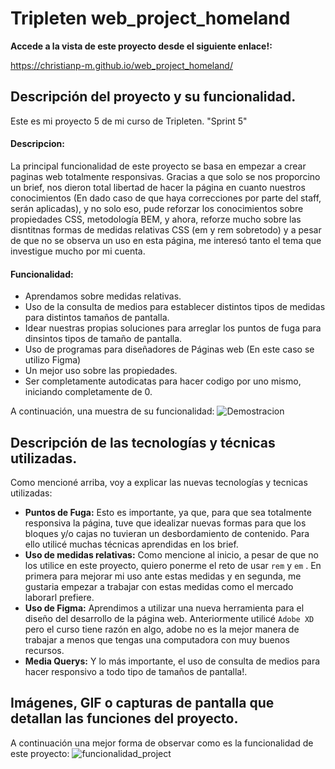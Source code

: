 # Tripleten web_project_homeland

**Accede a la vista de este proyecto desde el siguiente enlace!:**

<https://christianp-m.github.io/web_project_homeland/>

## Descripción del proyecto y su funcionalidad.

Este es mi proyecto 5 de mi curso de Tripleten. "Sprint 5"

#### Descripcion:

La principal funcionalidad de este proyecto se basa en empezar a crear paginas web totalmente responsivas. Gracias a que solo se nos proporcino un brief, nos dieron total libertad de hacer la página en cuanto nuestros conocimientos (En dado caso de que haya correcciones por parte del staff, serán aplicadas), y no solo eso, pude reforzar los conocimientos sobre propiedades CSS, metodología BEM, y ahora, reforze mucho sobre las disntitnas formas de medidas relativas CSS (em y rem sobretodo) y a pesar de que no se observa un uso en esta página, me interesó tanto el tema que investigue mucho por mi cuenta.

#### Funcionalidad:

- Aprendamos sobre medidas relativas.
- Uso de la consulta de medios para establecer distintos tipos de medidas para distintos tamaños de pantalla.
- Idear nuestras propias soluciones para arreglar los puntos de fuga para dinsintos tipos de tamaño de pantalla.
- Uso de programas para diseñadores de Páginas web (En este caso se utilizo Figma)
- Un mejor uso sobre las propiedades.
- Ser completamente autodicatas para hacer codigo por uno mismo, iniciando completamente de 0.

A continuación, una muestra de su funcionalidad:
![Demostracion](https://github.com/ChristianP-M/web_project_homeland/assets/165349786/e0903a07-69ef-42d8-aad2-f57f8bdcca4a)

## Descripción de las tecnologías y técnicas utilizadas.

Como mencioné arriba, voy a explicar las nuevas tecnologías y tecnicas utilizadas:

- **Puntos de Fuga:** Esto es importante, ya que, para que sea totalmente responsiva la página, tuve que idealizar nuevas formas para que los bloques y/o cajas no tuvieran un desbordamiento de contenido. Para ello utilicé muchas técnicas aprendidas en los brief.
- **Uso de medidas relativas:** Como mencione al inicio, a pesar de que no los utilice en este proyecto, quiero ponerme el reto de usar `rem` y `em` . En primera para mejorar mi uso ante estas medidas y en segunda, me gustaria empezar a trabajar con estas medidas como el mercado laborarl prefiere.
- **Uso de Figma:** Aprendimos a utilizar una nueva herramienta para el diseño del desarrollo de la página web. Anteriormente utilicé `Adobe XD` pero el curso tiene razón en algo, adobe no es la mejor manera de trabajar a menos que tengas una computadora con muy buenos recursos.
- **Media Querys:** Y lo más importante, el uso de consulta de medios para hacer responsivo a todo tipo de tamaños de pantalla!.

## Imágenes, GIF o capturas de pantalla que detallan las funciones del proyecto.

A continuación una mejor forma de observar como es la funcionalidad de este proyecto:
![funcionalidad_project](https://github.com/ChristianP-M/web_project_homeland/assets/165349786/d1711832-117a-4b7a-8acb-efeefe0b700e)
